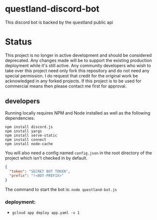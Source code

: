 # questland-discord-bot

This discord bot is backed by the questland public api 

# Status

This project is no longer in active development and should be considered
deprecated. Any changes made will be to support the existing production
deployment while it's still active. Any community developers who wish
to take over this project need only fork this repository and do not
need any special permission. I do request that credit for the original
work be acknowledged in any forked projects. If this project is to be
used for commercial means then please contact me first for approval.

## developers
Running locally requires NPM and Node installed as well as the following dependencies:
```
npm install discord.js
npm install yargs
npm install serve-static
npm install connect
npm install node-cache
```

You will also need a config named `config.json` in the root directory of the project which isn't 
checked in by default.
```json
{
  "token": "SECRET BOT TOKEN",
  "prefix": "!<BOT-PREFIX>"
}
```

The command to start the bot is: `node questland-bot.js`

### deployment:
- `gcloud app deploy app.yaml -v 1`